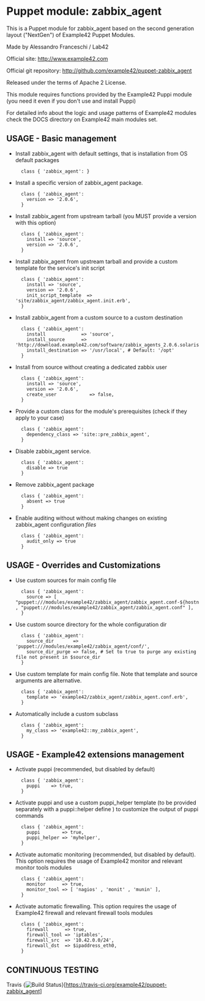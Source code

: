 # Puppet module: zabbix_agent

This is a Puppet module for zabbix_agent based on the second generation layout ("NextGen") of Example42 Puppet Modules.

Made by Alessandro Franceschi / Lab42

Official site: http://www.example42.com

Official git repository: http://github.com/example42/puppet-zabbix_agent

Released under the terms of Apache 2 License.

This module requires functions provided by the Example42 Puppi module (you need it even if you don't use and install Puppi)

For detailed info about the logic and usage patterns of Example42 modules check the DOCS directory on Example42 main modules set.


## USAGE - Basic management

* Install zabbix_agent with default settings, that is installation from OS default packages

        class { 'zabbix_agent': }

* Install a specific version of zabbix_agent package.

        class { 'zabbix_agent':
          version => '2.0.6',
        }

* Install zabbix_agent from upstream tarball (you MUST provide a version with this option)

        class { 'zabbix_agent':
          install => 'source',
          version => '2.0.6',
        }

* Install zabbix_agent from upstream tarball and provide a custom template for the service's init script

        class { 'zabbix_agent':
          install => 'source',
          version => '2.0.6',
          init_script_template  => 'site/zabbix_agent/zabbix_agent.init.erb',
        }

* Install zabbix_agent from a custom source to a custom destination

        class { 'zabbix_agent':
          install             => 'source',
          install_source      => 'http://download.example42.com/software/zabbix_agents_2.0.6.solaris10.amd64.tar.gz',
          install_destination => '/usr/local', # Default: '/opt'
        }


* Install from source without creating a dedicated zabbix user 

        class { 'zabbix_agent':
          install => 'source',
          version => '2.0.6',
          create_user            => false,
        }

* Provide a custom class for the module's prerequisites (check if they apply to your case)

        class { 'zabbix_agent':
          dependency_class => 'site::pre_zabbix_agent',
        }


* Disable zabbix_agent service.

        class { 'zabbix_agent':
          disable => true
        }

* Remove zabbix_agent package

        class { 'zabbix_agent':
          absent => true
        }

* Enable auditing without without making changes on existing zabbix_agent configuration *files*

        class { 'zabbix_agent':
          audit_only => true
        }


## USAGE - Overrides and Customizations
* Use custom sources for main config file 

        class { 'zabbix_agent':
          source => [ "puppet:///modules/example42/zabbix_agent/zabbix_agent.conf-${hostname}" , "puppet:///modules/example42/zabbix_agent/zabbix_agent.conf" ], 
        }


* Use custom source directory for the whole configuration dir

        class { 'zabbix_agent':
          source_dir       => 'puppet:///modules/example42/zabbix_agent/conf/',
          source_dir_purge => false, # Set to true to purge any existing file not present in $source_dir
        }

* Use custom template for main config file. Note that template and source arguments are alternative. 

        class { 'zabbix_agent':
          template => 'example42/zabbix_agent/zabbix_agent.conf.erb',
        }

* Automatically include a custom subclass

        class { 'zabbix_agent':
          my_class => 'example42::my_zabbix_agent',
        }


## USAGE - Example42 extensions management 
* Activate puppi (recommended, but disabled by default)

        class { 'zabbix_agent':
          puppi    => true,
        }

* Activate puppi and use a custom puppi_helper template (to be provided separately with a puppi::helper define ) to customize the output of puppi commands 

        class { 'zabbix_agent':
          puppi        => true,
          puppi_helper => 'myhelper', 
        }

* Activate automatic monitoring (recommended, but disabled by default). This option requires the usage of Example42 monitor and relevant monitor tools modules

        class { 'zabbix_agent':
          monitor      => true,
          monitor_tool => [ 'nagios' , 'monit' , 'munin' ],
        }

* Activate automatic firewalling. This option requires the usage of Example42 firewall and relevant firewall tools modules

        class { 'zabbix_agent':       
          firewall      => true,
          firewall_tool => 'iptables',
          firewall_src  => '10.42.0.0/24',
          firewall_dst  => $ipaddress_eth0,
        }


## CONTINUOUS TESTING

Travis {<img src="https://travis-ci.org/example42/puppet-zabbix_agent.png?branch=master" alt="Build Status" />}[https://travis-ci.org/example42/puppet-zabbix_agent]
